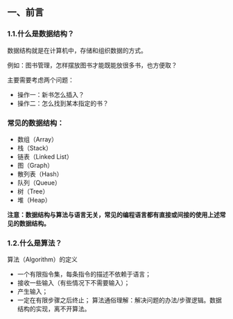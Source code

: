 ## 一、前言
### 1.1.什么是数据结构？
数据结构就是在计算机中，存储和组织数据的方式。

例如：图书管理，怎样摆放图书才能既能放很多书，也方便取？

主要需要考虑两个问题：

- 操作一：新书怎么插入？
- 操作二：怎么找到某本指定的书？
### 常见的数据结构：

- 数组（Array）
- 栈（Stack）
- 链表（Linked List）
- 图（Graph）
- 散列表（Hash）
- 队列（Queue）
- 树（Tree）
- 堆（Heap）


**注意：数据结构与算法与语言无关，常见的编程语言都有直接或间接的使用上述常见的数据结构。**

### 1.2.什么是算法？
算法（Algorithm）的定义

- 一个有限指令集，每条指令的描述不依赖于语言；
- 接收一些输入（有些情况下不需要输入）；
- 产生输入；
- 一定在有限步骤之后终止；
算法通俗理解：解决问题的办法/步骤逻辑。数据结构的实现，离不开算法。